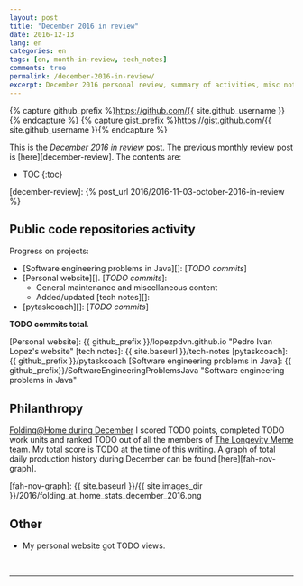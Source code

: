 ```yaml
---
layout: post
title: "December 2016 in review"
date: 2016-12-13
lang: en
categories: en
tags: [en, month-in-review, tech_notes]
comments: true
permalink: /december-2016-in-review/
excerpt: December 2016 personal review, summary of activities, misc notes...
---
```


{% capture github_prefix %}https://github.com/{{ site.github_username }}{% endcapture %}
{% capture gist_prefix %}https://gist.github.com/{{ site.github_username }}{% endcapture %}

This is the *December 2016 in review* post. The previous monthly review post is
[here][december-review].  The contents are:

* TOC
{:toc}

[december-review]: {% post_url 2016/2016-11-03-october-2016-in-review %}

## Public code repositories activity ###################################

Progress on projects:

- [Software engineering problems in Java][]: [*TODO commits*]
- [Personal website][]. [*TODO commits*]:
  - General maintenance and miscellaneous content
  - Added/updated [tech notes][]:
- [pytaskcoach][]: [*TODO commits*]

**TODO commits total**.

[Personal website]: {{ github_prefix }}/lopezpdvn.github.io "Pedro Ivan Lopez's website"
[tech notes]: {{ site.baseurl }}/tech-notes
[pytaskcoach]: {{ github_prefix }}/pytaskcoach
[Software engineering problems in Java]: {{ github_prefix}}/SoftwareEngineeringProblemsJava "Software engineering problems in Java"

## Philanthropy #######################################################

[Folding@Home during December][fah-stats] I scored TODO points, completed TODO
work units and ranked TODO out of all the members of
[The Longevity Meme team][]. My total score is TODO at the time of this
writing.  A graph of total daily production history during December can be
found [here][fah-nov-graph].

[fah-stats]: http://folding.extremeoverclocking.com/user_summary.php?s=&u=648628 "dreilopz - User Summary - EXTREME Overclocking Folding @ Home Stats"
[The Longevity Meme team]: http://folding.extremeoverclocking.com/user_list.php?s=&t=32461 "The Longevity Meme Individual Users List"
[fah-nov-graph]: {{ site.baseurl }}/{{ site.images_dir }}/2016/folding_at_home_stats_december_2016.png

## Other ###############################################################

- My personal website got TODO views.

<br/>

---
